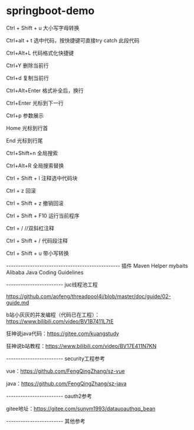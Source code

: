 # springboot-demo

Ctrl + Shift + u   大小写字母转换

Ctrl+alt + t  选中代码，按快捷键可直接try catch 此段代码

Ctrl+Alt+L  代码格式化快捷键

Ctrl+Y  删除当前行

Ctrl+d  复制当前行

Ctrl+Alt+Enter  格式补全后，换行

Ctrl+Enter  光标到下一行

Ctrl+p  参数展示

Home 光标到行首

End 光标到行尾

Ctrl+Shift+n 全局搜索


Ctrl+Alt+R 全局搜索替换

Ctrl + Shift + l   注释选中代码块

Ctrl + z   回滚

Ctrl + Shift + z  撤销回滚

Ctrl + Shift + F10  运行当前程序

Ctrl + /   //双斜杠注释

Ctrl + Shift + /   代码段注释

Ctrl + Shift + u   带小写转换

------------------------------------------------ 插件
Maven Helper
mybaits
Alibaba Java Coding Guidelines


------------------------ juc线程池工程

https://github.com/aofeng/threadpool4j/blob/master/doc/guide/02-guide.md

b站小灰灰的并发编程（代码已在工程）：https://www.bilibili.com/video/BV1B7411L7tE

狂神说java代码：https://gitee.com/kuangstudy

狂神说b站教程：https://www.bilibili.com/video/BV17E411N7KN


------------------------ security工程参考

vue：https://github.com/FengQingZhang/sz-vue

java：https://github.com/FengQingZhang/sz-java

------------------------ oauth2参考

gitee地址：https://gitee.com/sunym1993/datauoauthqq_bean

------------------------ 其他参考




